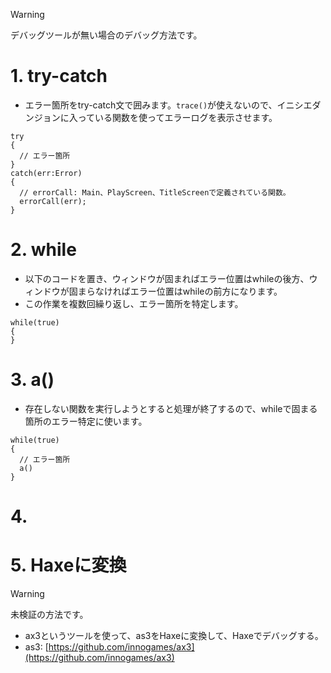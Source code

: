 > [!WARNING]
> デバッグツールが無い場合のデバッグ方法です。

# 1. try-catch
- エラー箇所をtry-catch文で囲みます。```trace()```が使えないので、イニシエダンジョンに入っている関数を使ってエラーログを表示させます。
```as3
try
{
  // エラー箇所
}
catch(err:Error)
{
  // errorCall: Main、PlayScreen、TitleScreenで定義されている関数。
  errorCall(err); 
}

```

# 2. while
- 以下のコードを置き、ウィンドウが固まればエラー位置はwhileの後方、ウィンドウが固まらなければエラー位置はwhileの前方になります。
- この作業を複数回繰り返し、エラー箇所を特定します。
```as3
while(true)
{
}
```

# 3. a()
- 存在しない関数を実行しようとすると処理が終了するので、whileで固まる箇所のエラー特定に使います。
```as3
while(true)
{
  // エラー箇所
  a()
}
```

# 4.  

# 5. Haxeに変換
> [!WARNING]
> 未検証の方法です。
- ax3というツールを使って、as3をHaxeに変換して、Haxeでデバッグする。
- as3: [https://github.com/innogames/ax3](https://github.com/innogames/ax3)
